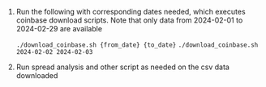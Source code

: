1) Run the following with corresponding dates needed, which executes coinbase download scripts. Note that only data from 2024-02-01 to 2024-02-29 are available

   ```./download_coinbase.sh {from_date} {to_date}```
   ```./download_coinbase.sh 2024-02-02 2024-02-03```
2) Run spread analysis and other script as needed on the csv data downloaded
